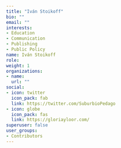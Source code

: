 ```yaml
---
title: "Iván Stoikoff"
bio: ""
email: ""
interests:
- Education
- Communication
- Publishing
- Public Policy
name: Iván Stoikoff
role:
weight: 1
organizations:
- name: 
  url: ""
social:
- icon: twitter
  icon_pack: fab
  link: https://twitter.com/SuburbioPedago
- icon: globe
  icon_pack: fas
  link: https://gloriayloor.com/
superuser: false
user_groups:
- Contributors
---
```


